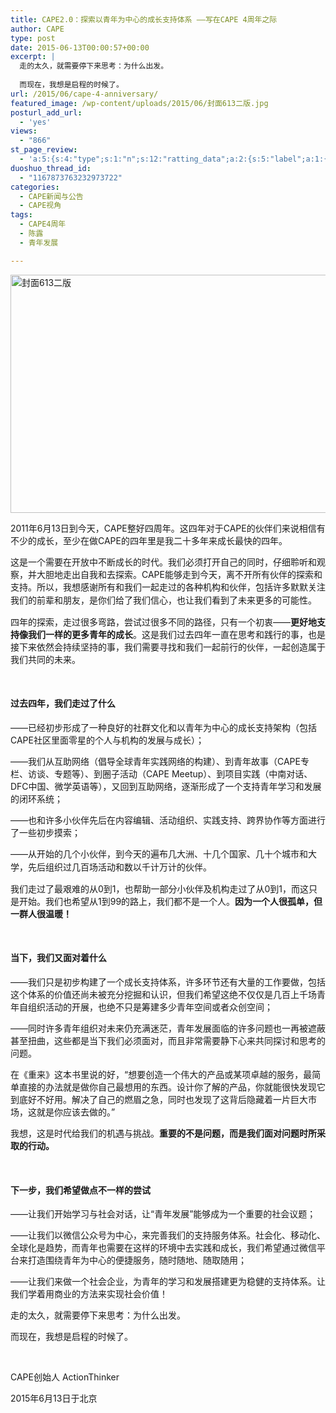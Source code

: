 ```yaml
---
title: CAPE2.0：探索以青年为中心的成长支持体系 ——写在CAPE 4周年之际
author: CAPE
type: post
date: 2015-06-13T00:00:57+00:00
excerpt: |
  走的太久，就需要停下来思考：为什么出发。
  
  而现在，我想是启程的时候了。
url: /2015/06/cape-4-anniversary/
featured_image: /wp-content/uploads/2015/06/封面613二版.jpg
posturl_add_url:
  - 'yes'
views:
  - "866"
st_page_review:
  - 'a:5:{s:4:"type";s:1:"n";s:12:"ratting_data";a:2:{s:5:"label";a:1:{i:0;s:0:"";}s:5:"score";a:1:{i:0;s:1:"0";}}s:7:"postion";s:2:"tl";s:5:"title";s:0:"";s:11:"score_label";s:0:"";}'
duoshuo_thread_id:
  - "1167873763232973722"
categories:
  - CAPE新闻与公告
  - CAPE视角
tags:
  - CAPE4周年
  - 陈露
  - 青年发展

---
```

<img class="alignnone wp-image-10085" style="line-height: 1.5;" src="http://hicape.com/wp-content/uploads/2015/06/封面613二版.jpg" alt="封面613二版" width="676" height="381" srcset="http://hicape.com/wp-content/uploads/2015/06/封面613二版.jpg 900w, http://hicape.com/wp-content/uploads/2015/06/封面613二版-300x169.jpg 300w" sizes="(max-width: 676px) 100vw, 676px" />

2011年6月13日到今天，CAPE整好四周年。这四年对于CAPE的伙伴们来说相信有不少的成长，至少在做CAPE的四年里是我二十多年来成长最快的四年。

这是一个需要在开放中不断成长的时代。我们必须打开自己的同时，仔细聆听和观察，并大胆地走出自我和去探索。CAPE能够走到今天，离不开所有伙伴的探索和支持。所以，我想感谢所有和我们一起走过的各种机构和伙伴，包括许多默默关<span style="line-height: 1.5;">注我们的前辈和朋友，是你们给了我们信心，也让我们看到了未来更多的可能性。</span>

四年的探索，走过很多弯路，尝试过很多不同的路径，只有一个初衷——**更好地支持像我们一样的更多青年的成长**。这是我们过去四年一直在思考和践行的事，也是接下来依然会持续坚持的事，我们需要寻找和我们一起前行的伙伴，一起创造属于我们共同的未来。

&nbsp;

#### **过去四年，我们走过了什么** 

——已经初步形成了一种良好的社群文化和以青年为中心的成长支持架构（包括CAPE社区里面零星的个人与机构的发展与成长）；

——我们从互助网络（倡导全球青年实践网络的构建）、到青年故事（CAPE专栏、访谈、专题等）、到圈子活动（CAPE Meetup）、到项目实践（中南对话、DFC中国、微学英语等），又回到互助网络，逐渐形成了一个支持青年学习和发展的闭环系统；

——也和许多小伙伴先后在内容编辑、活动组织、实践支持、跨界协作等方面进行了一些初步摸索；

——从开始的几个小伙伴，到今天的<span style="line-height: 1.5;">遍布几大洲、十几个国家、几十个城市和大学，先后组织过几百场活动和数以千计万计的伙伴。</span>

我们走过了最艰难的从0到1，也帮助一部分小伙伴及机构走过了从0到1，而这只是开始。我们也希望从1到99的路上，我们都不是一个人。**因为一个人很孤单，但一群人很温暖！**

&nbsp;

#### **当下，我们又面对着什么**

——我们只是初步构建了一个成长支持体系，许多环节还有大量的工作要做，包括这个体系的价值还尚未被充分挖掘和认识，但我们希望这绝不仅仅是几百上千场青年自组织活动的开展，也绝不只是筹建多少青年空间或者众创空间；

——同时许多青年组织对未来仍充满迷茫，青年发展面临的许多问题也一再被遮蔽甚至扭曲，这些都是当下我们必须面对，而且非常需要静下心来共同探讨和思考的问题。

在《重来》这本书里说的好，“想要创造一个伟大的产品或某项卓越的服务，最简单直接的办法就是做你自己最想用的东西。设计你了解的产品，你就能很快发现它到底好不好用。解决了自己的燃眉之急，同时也发现了这背后隐藏着一片巨大市场，这就是你应该去做的。”

我想，这是时代给我们的机遇与挑战。**重要的不是问题，而是我们面对问题时所采取的行动。**

&nbsp;

#### **下一步，我们希望做点不一样的尝试**

——让我们开始学习与社会对话，让“青年发展”能够成为一个重要的社会议题；

——让我们以微信公众号为中心，来完善我们的支持服务体系。社会化、移动化、全球化是趋势，而青年也需要在这样的环境中去实践和成长，我们希望通过微信平台来打造围绕青年为中心的便捷服务，随时随地、随取随用；

——让我们来做一个社会企业，为青年的学习和发展搭建更为稳健的支持体系。让我们学着用商业的方法来实现社会价值！

走的太久，就需要停下来思考：为什么出发。

而现在，我想是启程的时候了。

&nbsp;

CAPE创始人 ActionThinker

2015年6月13日于北京